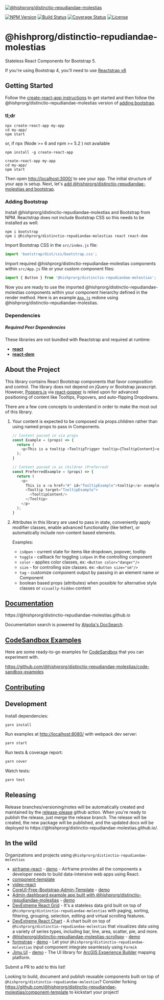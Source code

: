 [![@hishprorg/distinctio-repudiandae-molestias](https://cloud.githubusercontent.com/assets/399776/13906899/1de62f0c-ee9f-11e5-95c0-c515fee8e918.png)](https://@hishprorg/distinctio-repudiandae-molestias.github.io)

[![NPM Version](https://img.shields.io/npm/v/@hishprorg/distinctio-repudiandae-molestias.svg?branch=master)](https://www.npmjs.com/package/@hishprorg/distinctio-repudiandae-molestias) [![Build Status](https://github.com/hishprorg/distinctio-repudiandae-molestias/actions/workflows/test.yml/badge.svg?branch=master)](https://github.com/hishprorg/distinctio-repudiandae-molestias) [![Coverage Status](https://coveralls.io/repos/github/@hishprorg/distinctio-repudiandae-molestias/@hishprorg/distinctio-repudiandae-molestias/badge.svg?branch=master)](https://coveralls.io/github/@hishprorg/distinctio-repudiandae-molestias/@hishprorg/distinctio-repudiandae-molestias?branch=master) [![License](https://img.shields.io/npm/l/@hishprorg/distinctio-repudiandae-molestias.svg)](https://github.com/hishprorg/distinctio-repudiandae-molestias/blob/master/LICENSE)

# @hishprorg/distinctio-repudiandae-molestias

Stateless React Components for Bootstrap 5.

If you're using Bootstrap 4, you'll need to use [Reactstrap v8](https://deploy-preview-2356--@hishprorg/distinctio-repudiandae-molestias.netlify.app/)

## Getting Started

Follow the [create-react-app instructions](https://create-react-app.dev/docs/getting-started) to get started and then follow the @hishprorg/distinctio-repudiandae-molestias version of [adding bootstrap](#adding-bootstrap).

### tl;dr

 ```
npx create-react-app my-app
cd my-app/
npm start
```
or,  if npx (Node >= 6 and npm >= 5.2 ) not available 

```
npm install -g create-react-app

create-react-app my-app
cd my-app/
npm start
``` 

Then open [http://localhost:3000/](http://localhost:3000/) to see your app. The initial structure of your app is setup. Next, let's [add @hishprorg/distinctio-repudiandae-molestias and bootstrap](#adding-bootstrap).

### Adding Bootstrap

Install @hishprorg/distinctio-repudiandae-molestias and Bootstrap from NPM. Reactstrap does not include Bootstrap CSS so this needs to be installed as well:

```
npm i bootstrap
npm i @hishprorg/distinctio-repudiandae-molestias react react-dom
```

Import Bootstrap CSS in the ```src/index.js``` file:

```js
import 'bootstrap/dist/css/bootstrap.css';
```

Import required @hishprorg/distinctio-repudiandae-molestias components within ```src/App.js``` file or your custom component files:

```js
import { Button } from '@hishprorg/distinctio-repudiandae-molestias';
```

Now you are ready to use the imported @hishprorg/distinctio-repudiandae-molestias components within your component hierarchy defined in the render
method. Here is an example [`App.js`](https://gist.github.com/Thomas-Smyth/006fd507a7295f17a8473451938f9935) redone
using @hishprorg/distinctio-repudiandae-molestias.

### Dependencies

##### Required Peer Dependencies

These libraries are not bundled with Reactstrap and required at runtime:

  * [**react**](https://www.npmjs.com/package/react)
  * [**react-dom**](https://www.npmjs.com/package/react-dom)

## About the Project

This library contains React Bootstrap components that favor composition and control. The library does not depend on jQuery or Bootstrap javascript. However, [Poppers.js](https://popper.js.org/) via [react-popper](https://github.com/popperjs/react-popper) is relied upon for advanced positioning of content like Tooltips, Popovers, and auto-flipping Dropdowns.

There are a few core concepts to understand in order to make the most out of this library.

1. Your content is expected to be composed via props.children rather than using named props to pass in Components.

    ```js
    // Content passed in via props
    const Example = (props) => {
      return (
        <p>This is a tooltip <TooltipTrigger tooltip={TooltipContent}>example</TooltipTrigger>!</p>
      );
    }

    // Content passed in as children (Preferred)
    const PreferredExample = (props) => {
      return (
        <p>
          This is a <a href="#" id="TooltipExample">tooltip</a> example.
          <Tooltip target="TooltipExample">
            <TooltipContent/>
          </Tooltip>
        </p>
      );
    }
    ```

2. Attributes in this library are used to pass in state, conveniently apply modifier classes, enable advanced functionality (like tether), or automatically include non-content based elements.

    Examples:

    - `isOpen` - current state for items like dropdown, popover, tooltip
    - `toggle` - callback for toggling `isOpen` in the controlling component
    - `color` - applies color classes, ex: `<Button color="danger"/>`
    - `size` - for controlling size classes. ex: `<Button size="sm"/>`
    - `tag` - customize component output by passing in an element name or Component
    - boolean based props (attributes) when possible for alternative style classes or `visually-hidden` content


## [Documentation](https://@hishprorg/distinctio-repudiandae-molestias.github.io)

https://@hishprorg/distinctio-repudiandae-molestias.github.io

Documentation search is powered by [Algolia's DocSearch](https://community.algolia.com/docsearch/).

## [CodeSandbox Examples](https://github.com/@hishprorg/distinctio-repudiandae-molestias/code-sandbox-examples)

Here are some ready-to-go examples for [CodeSandbox](https://codesandbox.io/) that you can experiment with.

https://github.com/@hishprorg/distinctio-repudiandae-molestias/code-sandbox-examples

## [Contributing](CONTRIBUTING.md)

## Development

Install dependencies:

```sh
yarn install
```

Run examples at [http://localhost:8080/](http://localhost:8080/) with webpack dev server:

```sh
yarn start
```

Run tests & coverage report:

```sh
yarn cover
```

Watch tests:

```sh
yarn test
```

## Releasing

Release branches/versioning/notes will be automatically created and maintained by the [release-please](https://github.com/googleapis/release-please) github action. When you're ready to publish the release, just merge the release branch. The release will be created, the new package will be published, and the updated docs will be deployed to https://@hishprorg/distinctio-repudiandae-molestias.github.io/.

## In the wild

Organizations and projects using `@hishprorg/distinctio-repudiandae-molestias`

- [airframe-react](https://github.com/0wczar/airframe-react) - [demo](http://dashboards.webkom.co/react/airframe/) - Airframe provides all the components a developer needs to build data-intensive web apps using React.
- [component-template](https://@hishprorg/distinctio-repudiandae-molestias.github.io/component-template/)
- [video-react](https://video-react.github.io/)
- [CoreUI-Free-Bootstrap-Admin-Template](https://github.com/mrholek/CoreUI-Free-Bootstrap-Admin-Template) - [demo](http://coreui.io/demo/React_Demo/#/)
- [Admin dashboard example app built with @hishprorg/distinctio-repudiandae-molestias](https://github.com/reduction-admin/react-reduction) - [demo](https://reduction-admin.firebaseapp.com/)
- [DevExtreme React Grid](https://devexpress.github.io/devextreme-reactive/react/grid/) - It's a stateless data grid built on top of `@hishprorg/distinctio-repudiandae-molestias` with paging, sorting, filtering, grouping, selection, editing and virtual scrolling features.
- [DevExtreme React Chart](https://devexpress.github.io/devextreme-reactive/react/chart/) - A chart built on top of `@hishprorg/distinctio-repudiandae-molestias` that visualizes data using a variety of series types, including bar, line, area, scatter, pie, and more.
- [@hishprorg/distinctio-repudiandae-molestias-scrollspy](https://github.com/keidrun/@hishprorg/distinctio-repudiandae-molestias-scrollspy/) - [demo](https://keidrun.github.io/@hishprorg/distinctio-repudiandae-molestias-scrollspy/)
- [formstrap](https://github.com/pedox/formstrap/) - [demo](https://pedox.github.io/formstrap/) - Let your `@hishprorg/distinctio-repudiandae-molestias` input component integrate seamlessly using `Formik` 
- [Jimu UI](https://developers.arcgis.com/experience-builder/api-reference/jimu-ui/) - [demo](https://developers.arcgis.com/experience-builder/storybook/?path=/story/welcome--page) - The UI library for [ArcGIS Experience Builder](https://developers.arcgis.com/experience-builder/)  mapping platform.

Submit a PR to add to this list!

Looking to build, document and publish reusable components built on top of `@hishprorg/distinctio-repudiandae-molestias`? Consider forking https://github.com/@hishprorg/distinctio-repudiandae-molestias/component-template to kickstart your project!
